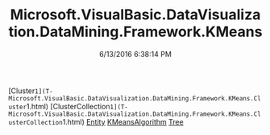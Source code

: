 ﻿---
title: Microsoft.VisualBasic.DataVisualization.DataMining.Framework.KMeans
date: 6/13/2016 6:38:14 PM
---

[Cluster`1](T-Microsoft.VisualBasic.DataVisualization.DataMining.Framework.KMeans.Cluster`1.html)
[ClusterCollection`1](T-Microsoft.VisualBasic.DataVisualization.DataMining.Framework.KMeans.ClusterCollection`1.html)
[Entity](T-Microsoft.VisualBasic.DataVisualization.DataMining.Framework.KMeans.Entity.html)
[KMeansAlgorithm](T-Microsoft.VisualBasic.DataVisualization.DataMining.Framework.KMeans.KMeansAlgorithm.html)
[Tree](T-Microsoft.VisualBasic.DataVisualization.DataMining.Framework.KMeans.Tree.html)
